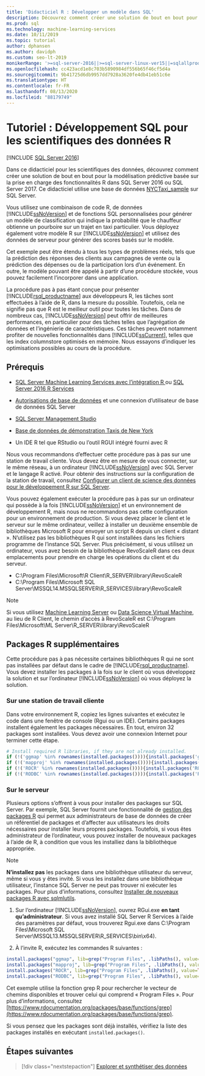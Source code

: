 ```yaml
---
title: 'Didacticiel R : Développer un modèle dans SQL'
description: Découvrez comment créer une solution de bout en bout pour la modélisation prédictive basée sur la prise en charge des fonctionnalités R dans SQL Server 2016 ou SQL Server 2017.
ms.prod: sql
ms.technology: machine-learning-services
ms.date: 10/11/2019
ms.topic: tutorial
author: dphansen
ms.author: davidph
ms.custom: seo-lt-2019
monikerRange: '>=sql-server-2016||>=sql-server-linux-ver15||=sqlallproducts-allversions'
ms.openlocfilehash: cc423acd1e8c703b5890984df556b65f46cf5d4a
ms.sourcegitcommit: 9b41725d6db9957dd7928a3620fe4db41eb51c6e
ms.translationtype: HT
ms.contentlocale: fr-FR
ms.lasthandoff: 08/13/2020
ms.locfileid: "88179749"
---
```

# <a name="tutorial-sql-development-for-r-data-scientists"></a>Tutoriel : Développement SQL pour les scientifiques des données R
[!INCLUDE [SQL Server 2016](../../includes/applies-to-version/sqlserver2016.md)]

Dans ce didacticiel pour les scientifiques des données, découvrez comment créer une solution de bout en bout pour la modélisation prédictive basée sur la prise en charge des fonctionnalités R dans SQL Server 2016 ou SQL Server 2017. Ce didacticiel utilise une base de données [NYCTaxi_sample](demo-data-nyctaxi-in-sql.md) sur SQL Server. 

Vous utilisez une combinaison de code R, de données [!INCLUDE[ssNoVersion](../../includes/ssnoversion-md.md)] et de fonctions SQL personnalisées pour générer un modèle de classification qui indique la probabilité que le chauffeur obtienne un pourboire sur un trajet en taxi particulier. Vous déployez également votre modèle R sur [!INCLUDE[ssNoVersion](../../includes/ssnoversion-md.md)] et utilisez des données de serveur pour générer des scores basés sur le modèle.

Cet exemple peut être étendu à tous les types de problèmes réels, tels que la prédiction des réponses des clients aux campagnes de vente ou la prédiction des dépenses ou de la participation lors d’un événement. En outre, le modèle pouvant être appelé à partir d’une procédure stockée, vous pouvez facilement l’incorporer dans une application.

La procédure pas à pas étant conçue pour présenter [!INCLUDE[rsql_productname](../../includes/rsql-productname-md.md)] aux développeurs R, les tâches sont effectuées à l’aide de R, dans la mesure du possible. Toutefois, cela ne signifie pas que R est le meilleur outil pour toutes les tâches. Dans de nombreux cas, [!INCLUDE[ssNoVersion](../../includes/ssnoversion-md.md)] peut offrir de meilleures performances, en particulier pour des tâches telles que l’agrégation de données et l’ingénierie de caractéristiques.  Ces tâches peuvent notamment profiter de nouvelles fonctionnalités dans [!INCLUDE[ssCurrent](../../includes/sscurrent-md.md)], telles que les index columnstore optimisés en mémoire. Nous essayons d’indiquer les optimisations possibles au cours de la procédure.

## <a name="prerequisites"></a>Prérequis

+ [SQL Server Machine Learning Services avec l’intégration R ](../install/sql-machine-learning-services-windows-install.md#verify-installation) ou [SQL Server 2016 R Services](../install/sql-r-services-windows-install.md)

+ [Autorisations de base de données](../security/user-permission.md) et une connexion d’utilisateur de base de données SQL Server

+ [SQL Server Management Studio](https://docs.microsoft.com/sql/ssms/download-sql-server-management-studio-ssms)

+ [Base de données de démonstration Taxis de New York](demo-data-nyctaxi-in-sql.md)

+ Un IDE R tel que RStudio ou l’outil RGUI intégré fourni avec R

Nous vous recommandons d’effectuer cette procédure pas à pas sur une station de travail cliente. Vous devez être en mesure de vous connecter, sur le même réseau, à un ordinateur [!INCLUDE[ssNoVersion](../../includes/ssnoversion-md.md)] avec SQL Server et le langage R activé. Pour obtenir des instructions sur la configuration de la station de travail, consultez [Configurer un client de science des données pour le développement R sur SQL Server](../r/set-up-a-data-science-client.md).

Vous pouvez également exécuter la procédure pas à pas sur un ordinateur qui possède à la fois [!INCLUDE[ssNoVersion](../../includes/ssnoversion-md.md)] et un environnement de développement R, mais nous ne recommandons pas cette configuration pour un environnement de production. Si vous devez placer le client et le serveur sur le même ordinateur, veillez à installer un deuxième ensemble de bibliothèques Microsoft R pour envoyer un script R depuis un client « distant ». N’utilisez pas les bibliothèques R qui sont installées dans les fichiers programme de l’instance SQL Server. Plus précisément, si vous utilisez un ordinateur, vous avez besoin de la bibliothèque RevoScaleR dans ces deux emplacements pour prendre en charge les opérations du client et du serveur.

+ C:\Program Files\Microsoft\R Client\R_SERVER\library\RevoScaleR 
+ C:\Program Files\Microsoft SQL Server\MSSQL14.MSSQLSERVER\R_SERVICES\library\RevoScaleR

> [!NOTE]
> Si vous utilisez [Machine Learning Server](https://docs.microsoft.com/machine-learning-server/) ou [Data Science Virtual Machine](https://docs.microsoft.com/azure/machine-learning/data-science-virtual-machine/), au lieu de R Client, le chemin d’accès à RevoScaleR est C:\Program Files\Microsoft\ML Server\R_SERVER\library\RevoScaleR

<a name="add-packages"></a>

## <a name="additional-r-packages"></a>Packages R supplémentaires

Cette procédure pas à pas nécessite certaines bibliothèques R qui ne sont pas installées par défaut dans le cadre de [!INCLUDE[rsql_productname](../../includes/rsql-productname-md.md)]. Vous devez installer les packages à la fois sur le client où vous développez la solution et sur l’ordinateur [!INCLUDE[ssNoVersion](../../includes/ssnoversion-md.md)] où vous déployez la solution.

### <a name="on-a-client-workstation"></a>Sur une station de travail cliente

Dans votre environnement R, copiez les lignes suivantes et exécutez le code dans une fenêtre de console (Rgui ou un IDE). Certains packages installent également les packages nécessaires. En tout, environ 32 packages sont installées. Vous devez avoir une connexion Internet pour terminer cette étape.
    
  ```R
  # Install required R libraries, if they are not already installed.
  if (!('ggmap' %in% rownames(installed.packages()))){install.packages('ggmap')}
  if (!('mapproj' %in% rownames(installed.packages()))){install.packages('mapproj')}
  if (!('ROCR' %in% rownames(installed.packages()))){install.packages('ROCR')}
  if (!('RODBC' %in% rownames(installed.packages()))){install.packages('RODBC')}
  ```

### <a name="on-the-server"></a>Sur le serveur

Plusieurs options s’offrent à vous pour installer des packages sur SQL Server. Par exemple, SQL Server fournit une fonctionnalité de [gestion des packages R](../package-management/install-additional-r-packages-on-sql-server.md) qui permet aux administrateurs de base de données de créer un référentiel de packages et d’affecter aux utilisateurs les droits nécessaires pour installer leurs propres packages. Toutefois, si vous êtes administrateur de l’ordinateur, vous pouvez installer de nouveaux packages à l’aide de R, à condition que vous les installiez dans la bibliothèque appropriée.

> [!NOTE]
> **N’installez pas** les packages dans une bibliothèque utilisateur du serveur, même si vous y êtes invité. Si vous les installez dans une bibliothèque utilisateur, l’instance SQL Server ne peut pas trouver ni exécuter les packages. Pour plus d’informations, consultez [Installer de nouveaux packages R avec sqlmlutils](../package-management/install-additional-r-packages-on-sql-server.md).

1. Sur l’ordinateur [!INCLUDE[ssNoVersion](../../includes/ssnoversion-md.md)], ouvrez RGui.exe **en tant qu’administrateur**.  Si vous avez installé SQL Server R Services à l’aide des paramètres par défaut, vous trouverez Rgui.exe dans C:\Program Files\Microsoft SQL Server\MSSQL13.MSSQLSERVER\R_SERVICES\bin\x64).

2. À l’invite R, exécutez les commandes R suivantes :
  
  ```R
  install.packages("ggmap", lib=grep("Program Files", .libPaths(), value=TRUE)[1])
  install.packages("mapproj", lib=grep("Program Files", .libPaths(), value=TRUE)[1])
  install.packages("ROCR", lib=grep("Program Files", .libPaths(), value=TRUE)[1])
  install.packages("RODBC", lib=grep("Program Files", .libPaths(), value=TRUE)[1])
  ```
  Cet exemple utilise la fonction grep R pour rechercher le vecteur de chemins disponibles et trouver celui qui comprend « Program Files ». Pour plus d’informations, consultez [https://www.rdocumentation.org/packages/base/functions/grep](https://www.rdocumentation.org/packages/base/functions/grep).

  Si vous pensez que les packages sont déjà installés, vérifiez la liste des packages installés en exécutant `installed.packages()`.

## <a name="next-steps"></a>Étapes suivantes

> [!div class="nextstepaction"]
> [Explorer et synthétiser des données](walkthrough-view-and-summarize-data-using-r.md)
